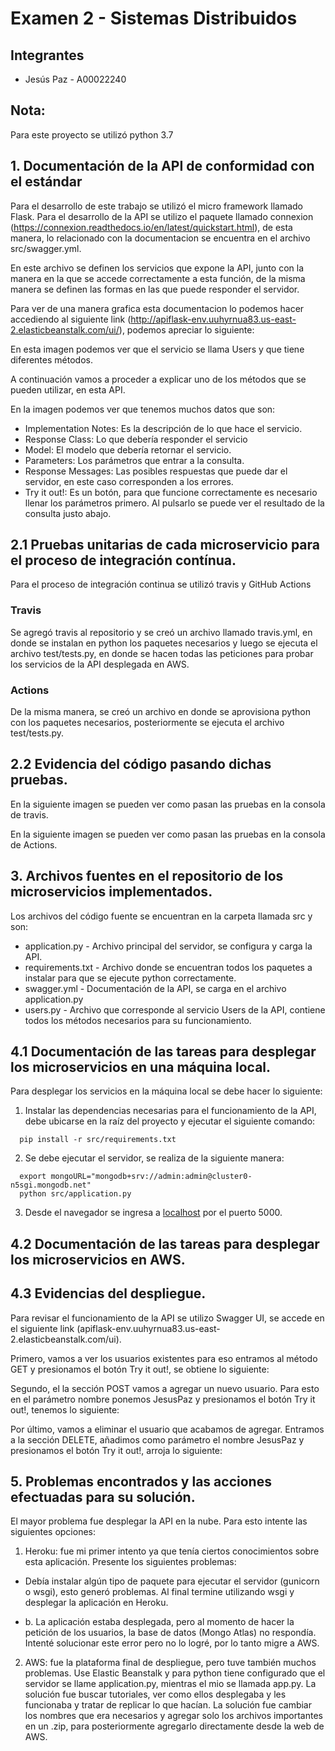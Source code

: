 

# Examen 2 - Sistemas Distribuidos
## Integrantes
- Jesús Paz - A00022240

## Nota:
Para este proyecto se utilizó python 3.7


## 1. Documentación de la API de conformidad con el estándar

Para el desarrollo de este trabajo se utilizó el micro framework llamado Flask. Para el desarrollo de la API se utilizo el paquete llamado connexion (https://connexion.readthedocs.io/en/latest/quickstart.html), de esta manera, lo relacionado con la documentacion se encuentra en el archivo src/swagger.yml. 

En este archivo se definen los servicios que expone la API, junto con la manera en la que se accede correctamente a esta función, de la misma manera se definen las formas en las que puede responder el servidor.

Para ver de una manera grafica esta documentacion lo podemos hacer accediendo al siguiente link (http://apiflask-env.uuhyrnua83.us-east-2.elasticbeanstalk.com/ui/), podemos apreciar lo siguiente:

En esta imagen podemos ver que el servicio se llama Users y que tiene diferentes métodos.

A continuación vamos a proceder a explicar uno de los métodos que se pueden utilizar, en esta API.

En la imagen podemos ver que tenemos muchos datos que son:
* Implementation Notes: Es la descripción de lo que hace el servicio.
* Response Class: Lo que debería responder el servicio
* Model: El modelo que debería retornar el servicio.
* Parameters: Los parámetros que entrar a la consulta.
* Response Messages: Las posibles respuestas que puede dar el servidor, en este caso corresponden a los errores.
* Try it out!: Es un botón, para que funcione correctamente es necesario llenar los parámetros primero. Al pulsarlo se puede ver el resultado de la consulta justo abajo.




## 2.1 Pruebas unitarias de cada microservicio para el proceso de integración contínua. 

Para el proceso de integración continua se utilizó travis y GitHub Actions

### Travis

Se agregó travis al repositorio y se creó un archivo llamado travis.yml, en donde se instalan en python los paquetes necesarios y luego se ejecuta el archivo test/tests.py, en donde se hacen todas las peticiones para probar los servicios de la API desplegada en AWS.

### Actions

De la misma manera, se creó un archivo en donde se aprovisiona python con los paquetes necesarios, posteriormente se ejecuta el archivo test/tests.py.


## 2.2 Evidencia del código pasando dichas pruebas.

En la siguiente imagen se pueden ver como pasan las pruebas en la consola de travis.

En la siguiente imagen se pueden ver como pasan las pruebas en la consola de Actions.


## 3. Archivos fuentes en el repositorio de los microservicios implementados.

Los archivos del código fuente se encuentran en la carpeta llamada src y son:
* application.py - Archivo principal del servidor, se configura y carga la API.
* requirements.txt - Archivo donde se encuentran todos los paquetes a instalar para que se ejecute python correctamente.
* swagger.yml - Documentación de la API, se carga en el archivo application.py
* users.py - Archivo que corresponde al servicio Users de la API, contiene todos los métodos necesarios para su funcionamiento.


## 4.1 Documentación de las tareas para desplegar los microservicios en una máquina local.

Para desplegar los servicios en la máquina local se debe hacer lo siguiente:
  1. Instalar las dependencias necesarias para el funcionamiento de la API, debe ubicarse en la raíz del proyecto y ejecutar el siguiente comando:
  ~~~
    pip install -r src/requirements.txt
  ~~~
  2. Se debe ejecutar el servidor, se realiza de la siguiente manera:
  ~~~
    export mongoURL="mongodb+srv://admin:admin@cluster0-n5sgi.mongodb.net"
    python src/application.py
  ~~~
  3. Desde el navegador se ingresa a [localhost](localhost:5000) por el puerto 5000.
  

## 4.2 Documentación de las tareas para desplegar los microservicios en AWS.

## 4.3 Evidencias del despliegue.

Para revisar el funcionamiento de la API se utilizo Swagger UI, se accede en el siguiente link (apiflask-env.uuhyrnua83.us-east-2.elasticbeanstalk.com/ui).

Primero, vamos a ver los usuarios existentes para eso entramos al método GET y presionamos el botón Try it out!, se obtiene lo siguiente:

Segundo, el la sección POST vamos a agregar un nuevo usuario. Para esto en el parámetro nombre ponemos JesusPaz y presionamos el botón Try it out!, tenemos lo siguiente:

Por último,  vamos a eliminar el usuario que acabamos de agregar. Entramos a la sección DELETE, añadimos como parámetro el nombre JesusPaz y presionamos el botón Try it out!, arroja lo siguiente:


## 5. Problemas encontrados y las acciones efectuadas para su solución.

El mayor problema fue desplegar la API en la nube. Para esto intente las siguientes opciones:

1. Heroku: fue mi primer intento ya que tenía ciertos conocimientos sobre esta aplicación. Presente los siguientes problemas:

  * Debía instalar algún tipo de paquete para ejecutar el servidor (gunicorn o wsgi), esto generó problemas. Al final termine utilizando wsgi y desplegar la aplicación en Heroku.

  * b. La aplicación estaba desplegada, pero al momento de hacer la petición de los usuarios, la base de datos (Mongo Atlas) no respondía. Intenté solucionar este error pero no lo logré, por lo tanto migre a AWS.
    
2. AWS: fue la plataforma final de despliegue, pero tuve también muchos problemas. Use Elastic Beanstalk y para python    tiene configurado que el servidor se llame application.py, mientras el mio se llamada app.py. La solución fue buscar tutoriales, ver como ellos desplegaba y les funcionaba y tratar de replicar lo que hacían. La solución fue cambiar los nombres que era necesarios y agregar solo los archivos importantes en un .zip, para posteriormente agregarlo directamente desde la web de AWS.










